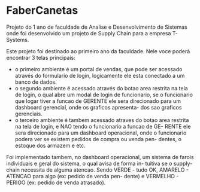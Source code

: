 # FaberCanetas
Projeto do 1 ano de faculdade de Analise e Desenvolvimento de Sistemas onde foi desenvolvido um projeto de Supply Chain para a empresa T-Systems.

Este projeto foi destinado ao primeiro ano da faculdade. Nele voce poderá encontrar 3 telas principais:
  - o primeiro ambiente é um portal de vendas, que pode ser acessado através do formulario de login, logicamente ele esta conectado
  a um banco de dados.
  - o segundo ambiente é acessado através do botao area restrita na tela de login, o qual abre um modal de login de funcionario,
  se o funcionario que logar tiver a funcao de GERENTE ele sera direcionado para um dashboard gerencial, onde os graficos apresenta-
  dos sao graficos gerenciais.
  - o terceiro ambiente é tambem acessado atraves do botao area restrita na tela de login, e NAO tendo o funcionario a funcao de GE-
  RENTE ele sera direcionado para um dashboard operacional, onde o funcionario podera ver se existem pedidos de compra ou venda pen-
  dentes, o estoque dos armazem e etc.
  
Foi implementado tambem, no dashboard operacional, um sistema de farois individuais e geral do sistema, o qual avisa de forma in-
tuitiva se o supply-chain necessita de alguma atencao. Sendo VERDE - tudo OK, AMARELO - ATENCAO para algo (ex: pedido de venda pen-
dente) e VERMELHO - PERIGO (ex: pedido de venda atrasado).
